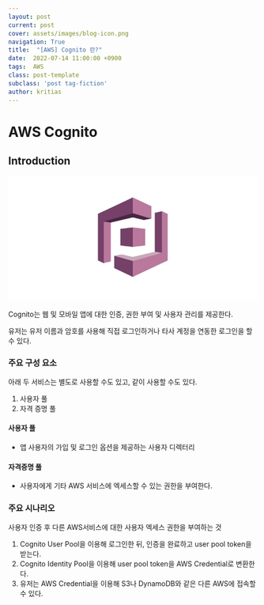 ```yaml
---
layout: post
current: post
cover: assets/images/blog-icon.png
navigation: True
title:  "[AWS] Cognito 란?"
date:  2022-07-14 11:00:00 +0900
tags:  AWS
class: post-template
subclass: 'post tag-fiction'
author: kritias
---
```

 
# AWS Cognito

## Introduction

![Cognito_Logo.jpeg](assets/images/AWS/Cognito_Logo.jpeg)

Cognito는 웹 및 모바일 앱에 대한 인증, 권한 부여 및 사용자 관리를 제공한다.

유저는 유저 이름과 암호를 사용해 직접 로그인하거나 타사 계정을 연동한 로그인을 할 수 있다.

### 주요 구성 요소

아래 두 서비스는 별도로 사용할 수도 있고, 같이 사용할 수도 있다.

1. 사용자 풀
2. 자격 증명 풀

#### 사용자 풀

- 앱 사용자의 가입 및 로그인 옵션을 제공하는 사용자 디렉터리

#### 자격증명 풀

- 사용자에게 기타 AWS 서비스에 엑세스할 수 있는 권한을 부여한다.

### 주요 시나리오

사용자 인증 후 다른 AWS서비스에 대한 사용자 엑세스 권한을 부여하는 것

1. Cognito User Pool을 이용해 로그인한 뒤, 인증을 완료하고 user pool token을 받는다.
2. Cognito Identity Pool을 이용해 user pool token을 AWS Credential로 변환한다.
3. 유저는 AWS Credential을 이용해 S3나 DynamoDB와 같은 다른 AWS에 접속할 수 있다.